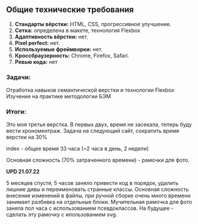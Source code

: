 
## Общие технические требования
1. **Стандарты вёрстки:** HTML, CSS, прогрессивное улучшение.
 1. **Сетка:** определена в макете, технология Flexbox
1. **Адаптивность вёрстки:** нет.
1. **Pixel perfect:** нет.
1. **Используемые фреймворки:** нет.
1. **Кроссбраузерность:** Chrome, Firefox, Safari.
1. **Ревью кода:** нет

### Задачи: ###
Отработка навыков семантической верстки и технологии Flexbox
Изучение на практике методологии БЭМ


### Итоги: ###
Это моя третья верстка. В первых двух, время не засекала, теперь буду вести хрономентраж.
Задача на следующий сайт, сократить время верстки на 30%

index - общее время 33 часа (~2 часа в день, 2 недели)

Основная сложность (70% затраченного времени) - рамочки для фото.

**UPD 21.07.22**

5 месяцев спустя, 5 часов заняло привести код в порядок, удалить лишние дивы и переименовать странные классы. Основная сложность внесение изменений в файлы, при ручной сборке очень много времени занимает разбивка на отдельные блоки.
Мучительная рамочка для фото заняла пол часа с использованием псевдоклассов. На будущее - сделать эту рамочку с ипользованием svg.
